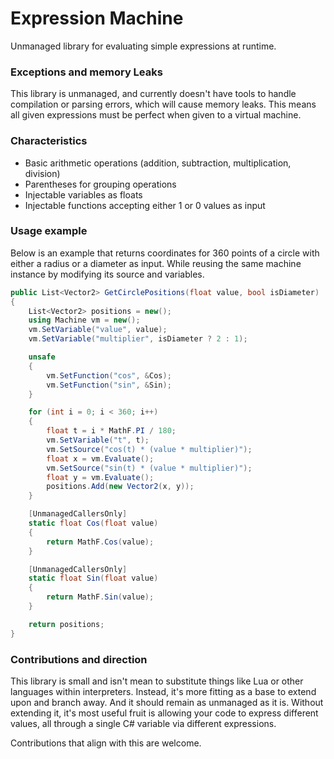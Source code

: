 # Expression Machine
Unmanaged library for evaluating simple expressions at runtime.

### Exceptions and memory Leaks
This library is unmanaged, and currently doesn't have tools to handle compilation
or parsing errors, which will cause memory leaks. This means all given expressions
must be perfect when given to a virtual machine.

### Characteristics
- Basic arithmetic operations (addition, subtraction, multiplication, division)
- Parentheses for grouping operations
- Injectable variables as floats
- Injectable functions accepting either 1 or 0 values as input

### Usage example
Below is an example that returns coordinates for 360 points of a circle with either
a radius or a diameter as input. While reusing the same machine instance by modifying
its source and variables.
```csharp
public List<Vector2> GetCirclePositions(float value, bool isDiameter)
{
    List<Vector2> positions = new();
    using Machine vm = new();
    vm.SetVariable("value", value);
    vm.SetVariable("multiplier", isDiameter ? 2 : 1);

    unsafe
    {
        vm.SetFunction("cos", &Cos);
        vm.SetFunction("sin", &Sin);
    }

    for (int i = 0; i < 360; i++)
    {
        float t = i * MathF.PI / 180;
        vm.SetVariable("t", t);
        vm.SetSource("cos(t) * (value * multiplier)");
        float x = vm.Evaluate();    
        vm.SetSource("sin(t) * (value * multiplier)");
        float y = vm.Evaluate();
        positions.Add(new Vector2(x, y));
    }

    [UnmanagedCallersOnly]
    static float Cos(float value)
    {
        return MathF.Cos(value);
    }

    [UnmanagedCallersOnly]
    static float Sin(float value)
    {
        return MathF.Sin(value);
    }

    return positions;
}
```

### Contributions and direction
This library is small and isn't mean to substitute things like Lua or other
languages within interpreters. Instead, it's more fitting as a base to extend upon and
branch away. And it should remain as unmanaged as it is. Without extending it, it's
most useful fruit is allowing your code to express different values, all through a single C# variable via different expressions.

Contributions that align with this are welcome.
